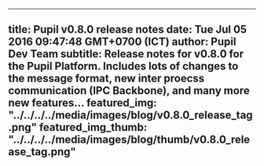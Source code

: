 ---
 title: Pupil v0.8.0 release notes
 date: Tue Jul 05 2016 09:47:48 GMT+0700 (ICT)
 author: Pupil Dev Team
 subtitle: Release notes for v0.8.0 for the Pupil Platform. Includes lots of changes to the message format, new inter proecss communication (IPC Backbone), and many more new features...
 featured_img: "../../../../media/images/blog/v0.8.0_release_tag.png"
 featured_img_thumb: "../../../../media/images/blog/thumb/v0.8.0_release_tag.png"
 ---

<script src="//cdn.rawgit.com/showdownjs/showdown/1.3.0/dist/showdown.min.js"></script>
<script type="text/javascript">
document.addEventListener("DOMContentLoaded", function(event) { 
	$(document).ready(function() {
		$.ajax({
			type: 'GET',
			url: "https://api.github.com/repos/pupil-labs/pupil/releases/tags/v0.8",
			dataType: "jsonp",
			success: function(data, textStatus,jaXHR){
				var converter = new showdown.Converter();
				var text = data.data.body;
				var html = converter.makeHtml(text); 
				$('section[class~="content"]').html(html);
				$('a[href="#downloads"]').prop('href',data.data.html_url);
			}
		});
	});
});
</script>
